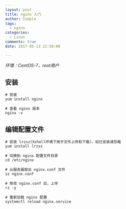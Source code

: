 ```yaml
---
layout: post
title: nginx 入门
author: Simple
tags:
  - nginx
categories:
  - Linux
comments: true
date: 2017-05-13 22:50:00

---
```


*环境：CentOS-7，root用户*

## 安装

```shell
# 安装
yum install nginx

# 查看 nginx 版本
nginx -v
```

<!-- more -->

## 编辑配置文件

```shell
# 安装 lrzsz(Xshell环境下用于文件上传和下载)，如已安装请忽略
yum install lrzsz

# 切换到 nginx 配置文件目录
cd /etc/nginx

# 从服务器取出 nginx.conf 文件
sz nginx.conf

# 修改 nginx.conf 后，上传
rz -y

# 重新加载 nginx 配置
systemctl reload nginx.service
```

